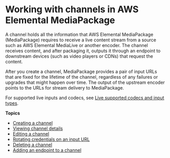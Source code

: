 # Working with channels in AWS Elemental MediaPackage<a name="channels"></a>

A channel holds all the information that AWS Elemental MediaPackage \(MediaPackage\) requires to receive a live content stream from a source such as AWS Elemental MediaLive or another encoder\. The channel receives content, and after packaging it, outputs it through an endpoint to downstream devices \(such as video players or CDNs\) that request the content\. 

After you create a channel, MediaPackage provides a pair of input URLs that are fixed for the lifetime of the channel, regardless of any failures or upgrades that might happen over time\. The output of the upstream encoder points to the URLs for stream delivery to MediaPackage\.

For supported live inputs and codecs, see [Live supported codecs and input types](supported-inputs-live.md)\.

**Topics**
+ [Creating a channel](channels-create.md)
+ [Viewing channel details](channels-view.md)
+ [Editing a channel](channels-edit.md)
+ [Rotating credentials on an input URL](channels-rotate-creds.md)
+ [Deleting a channel](channels-delete.md)
+ [Adding an endpoint to a channel](channels-add-endpoint.md)